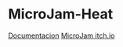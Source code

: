 # MicroJam-Heat
[Documentacion](https://docs.google.com/document/d/1AYSsz14kdViqzR_DwZIGHKUiNyNNTEGCinjHtRZoTJQ/edit)
[MicroJam itch.io](https://itch.io/jam/micro-jam-023)
